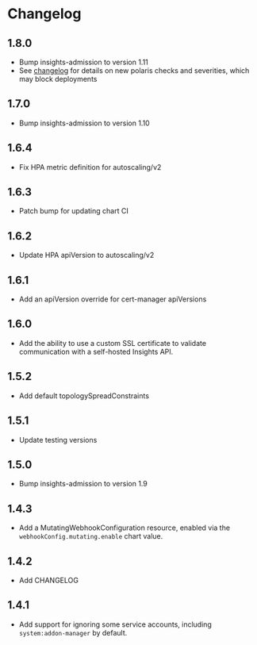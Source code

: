 # Changelog

## 1.8.0
* Bump insights-admission to version 1.11
* See [changelog](https://github.com/FairwindsOps/insights-plugins/blob/main/plugins/admission/CHANGELOG.md) for details on new polaris checks and severities, which may block deployments

## 1.7.0
* Bump insights-admission to version 1.10

## 1.6.4
* Fix HPA metric definition for autoscaling/v2

## 1.6.3
* Patch bump for updating chart CI

## 1.6.2
* Update HPA apiVersion to autoscaling/v2

## 1.6.1
* Add an apiVersion override for cert-manager apiVersions

## 1.6.0
* Add the ability to use a custom SSL certificate to validate communication with a self-hosted Insights API.

## 1.5.2
* Add default topologySpreadConstraints

## 1.5.1
* Update testing versions

## 1.5.0
* Bump insights-admission to version 1.9

## 1.4.3
* Add a MutatingWebhookConfiguration resource, enabled via the `webhookConfig.mutating.enable` chart value.

## 1.4.2
* Add CHANGELOG

## 1.4.1
* Add support for ignoring some service accounts, including `system:addon-manager` by default.
